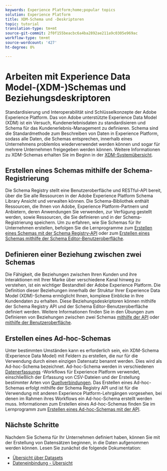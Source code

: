 ```yaml
---
keywords: Experience Platform;home;popular topics
solution: Experience Platform
title: XDM-Schema und -Deskriptoren
topic: tutorial
translation-type: tm+mt
source-git-commit: 2f0f155beacbc6a4ba2892ae211a9c0305e969ac
workflow-type: tm+mt
source-wordcount: '427'
ht-degree: 0%

---
```



# Arbeiten mit Experience Data Model-(XDM-)Schemas und Beziehungsdeskriptoren

Standardisierung und Interoperabilität sind Schlüsselkonzepte der Adobe Experience Platform. Das von Adobe unterstützte Experience Data Model (XDM) ist ein Versuch, Kundenerlebnisdaten zu standardisieren und Schema für das Kundenerlebnis-Management zu definieren. Schema sind die Standardmethode zum Beschreiben von Daten in Experience Platform, sodass alle Daten, die Schemas entsprechen, innerhalb eines Unternehmens problemlos wiederverwendet werden können und sogar für mehrere Unternehmen freigegeben werden können. Weitere Informationen zu XDM-Schemas erhalten Sie im Beginn in der [XDM-Systemübersicht](../xdm/home.md).

## Erstellen eines Schemas mithilfe der Schema-Registrierung

Die Schema Registry stellt eine Benutzeroberfläche und RESTful-API bereit, über die Sie alle Ressourcen in der Adobe Experience Platform Schema Library Ansicht und verwalten können. Die Schema-Bibliothek enthält Ressourcen, die Ihnen von Adobe, Experience Platform-Partnern und Anbietern, deren Anwendungen Sie verwenden, zur Verfügung gestellt werden, sowie Ressourcen, die Sie definieren und in der Schema-Registrierung speichern. Um zu erfahren, wie Sie Schemas für Ihr Unternehmen erstellen, befolgen Sie die Lernprogramme zum [Erstellen eines Schemas mit der Schema Registry-API](../xdm/tutorials/create-schema-api.md) oder zum [Erstellen eines Schemas mithilfe der Schema Editor-Benutzeroberfläche](../xdm/tutorials/create-schema-ui.md).

## Definieren einer Beziehung zwischen zwei Schemas

Die Fähigkeit, die Beziehungen zwischen Ihren Kunden und ihre Interaktionen mit Ihrer Marke über verschiedene Kanal hinweg zu verstehen, ist ein wichtiger Bestandteil der Adobe Experience Platform. Die Definition dieser Beziehungen innerhalb der Struktur Ihrer Experience Data Model (XDM)-Schema ermöglicht Ihnen, komplexe Einblicke in Ihre Kundendaten zu erhalten. Diese Beziehungsdeskriptoren können mithilfe der Schema Registry API und der Schema Editor-Benutzeroberfläche definiert werden. Weitere Informationen finden Sie in den Übungen zum Definieren von Beziehungen zwischen zwei Schemas [mithilfe der API](../xdm/tutorials/relationship-api.md) oder [mithilfe der Benutzeroberfläche](../xdm/tutorials/relationship-ui.md).

## Erstellen eines Ad-hoc-Schemas

Unter bestimmten Umständen kann es erforderlich sein, ein XDM-Schema (Experience Data Model) mit Feldern zu erstellen, die nur für die Verwendung durch einen einzigen Datensatz benannt werden. Dies wird als Ad-hoc-Schema bezeichnet. Ad-hoc-Schema werden in verschiedenen [Datenerfassungs](../ingestion/home.md) -Workflows für Experience Platform verwendet, einschließlich der Erfassung von CSV-Dateien und der Erstellung bestimmter Arten von [Quellverbindungen](../sources/home.md). Das Erstellen eines Ad-hoc-Schemas erfolgt mithilfe der Schema Registry API und ist für die Verwendung mit anderen Experience Platform-Lehrgängen vorgesehen, bei denen im Rahmen ihres Workflows ein Ad-hoc-Schema erstellt werden muss. Informationen zum Erstellen eines Ad-hoc-Schemas finden Sie im Lernprogramm zum [Erstellen eines Ad-hoc-Schemas mit der API](../xdm/tutorials/ad-hoc.md).

## Nächste Schritte

Nachdem Sie Schema für Ihr Unternehmen definiert haben, können Sie mit der Erstellung von Datensätzen beginnen, in die Daten aufgenommen werden können. Lesen Sie zunächst die folgende Dokumentation:

* [Übersicht über Datasets](../catalog/datasets/overview.md)
* [Dateneinbindung - Übersicht](../ingestion/home.md)